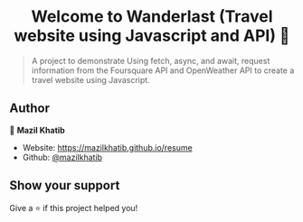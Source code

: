 <h1 align="center">Welcome to Wanderlast (Travel website using Javascript and API) 👋</h1>
<p>
</p>

> A project to demonstrate Using fetch, async, and await, request information from the Foursquare API and OpenWeather API to create a travel website using Javascript.

## Author

👤 **Mazil Khatib**

* Website: https://mazilkhatib.github.io/resume
* Github: [@mazilkhatib](https://github.com/mazilkhatib)

## Show your support

Give a ⭐️ if this project helped you!
